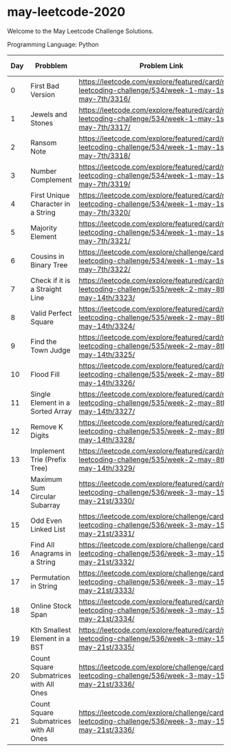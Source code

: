 # may-leetcode-2020

Welcome to the May Leetcode Challenge Solutions.

Programming Language: Python

|Day|Probblem | Problem Link | Time Taken | Algorithm Used | 
|--|------|--------| ---------- | -------------- |
|0| First Bad Version |https://leetcode.com/explore/featured/card/may-leetcoding-challenge/534/week-1-may-1st-may-7th/3316/| 10 minutes | Binary Search|
|1| Jewels and Stones |https://leetcode.com/explore/featured/card/may-leetcoding-challenge/534/week-1-may-1st-may-7th/3317/| 5 minutes | None|
|2|Ransom Note |https://leetcode.com/explore/featured/card/may-leetcoding-challenge/534/week-1-may-1st-may-7th/3318/| 10 minutes | None|
|3|Number Complement|https://leetcode.com/explore/featured/card/may-leetcoding-challenge/534/week-1-may-1st-may-7th/3319/| 10 minutes | None|
|4|First Unique Character in a String |https://leetcode.com/explore/featured/card/may-leetcoding-challenge/534/week-1-may-1st-may-7th/3320/| 5 minutes|None|
|5|Majority Element|https://leetcode.com/explore/featured/card/may-leetcoding-challenge/534/week-1-may-1st-may-7th/3321/| 10 minutes| None|
|6|Cousins in Binary Tree| https://leetcode.com/explore/challenge/card/may-leetcoding-challenge/534/week-1-may-1st-may-7th/3322/| 30 minutes | None|
|7| Check if it is a Straight Line|https://leetcode.com/explore/featured/card/may-leetcoding-challenge/535/week-2-may-8th-may-14th/3323/| 20 minutes| None|
|8|Valid Perfect Square|https://leetcode.com/explore/featured/card/may-leetcoding-challenge/535/week-2-may-8th-may-14th/3324/| 5 minutes|None|
|9| Find the Town Judge|https://leetcode.com/explore/featured/card/may-leetcoding-challenge/535/week-2-may-8th-may-14th/3325/ | 15 minutes| None|
|10|Flood Fill|https://leetcode.com/explore/featured/card/may-leetcoding-challenge/535/week-2-may-8th-may-14th/3326/ | 30 minutes | None|
|11|Single Element in a Sorted Array|https://leetcode.com/explore/featured/card/may-leetcoding-challenge/535/week-2-may-8th-may-14th/3327/ |5 minutes| None|
|12|Remove K Digits|https://leetcode.com/explore/featured/card/may-leetcoding-challenge/535/week-2-may-8th-may-14th/3328/ | 20 minutes| None|
|13|Implement Trie (Prefix Tree)|https://leetcode.com/explore/featured/card/may-leetcoding-challenge/535/week-2-may-8th-may-14th/3329/ |10 minutes | None|
|14|Maximum Sum Circular Subarray|https://leetcode.com/explore/featured/card/may-leetcoding-challenge/536/week-3-may-15th-may-21st/3330/| 30 minutes| None|
|15|Odd Even Linked List|https://leetcode.com/explore/challenge/card/may-leetcoding-challenge/536/week-3-may-15th-may-21st/3331/| 1 hour|None|
|16|Find All Anagrams in a String|https://leetcode.com/explore/challenge/card/may-leetcoding-challenge/536/week-3-may-15th-may-21st/3332/ |1 hour |None|
|17|Permutation in String|https://leetcode.com/explore/challenge/card/may-leetcoding-challenge/536/week-3-may-15th-may-21st/3333/| 10 minutes| None|
|18|Online Stock Span|https://leetcode.com/explore/featured/card/may-leetcoding-challenge/536/week-3-may-15th-may-21st/3334/ |30 minutes|None|
|19|Kth Smallest Element in a BST|https://leetcode.com/explore/featured/card/may-leetcoding-challenge/536/week-3-may-15th-may-21st/3335/ |30 minutes|None|
|20|Count Square Submatrices with All Ones|https://leetcode.com/explore/challenge/card/may-leetcoding-challenge/536/week-3-may-15th-may-21st/3336/ |30 minutes|None|
|21|Count Square Submatrices with All Ones|https://leetcode.com/explore/challenge/card/may-leetcoding-challenge/536/week-3-may-15th-may-21st/3336/ |30 minutes |None|
